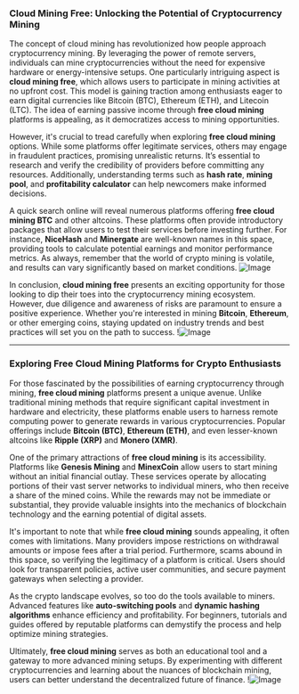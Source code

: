 ### Cloud Mining Free: Unlocking the Potential of Cryptocurrency Mining

The concept of cloud mining has revolutionized how people approach cryptocurrency mining. By leveraging the power of remote servers, individuals can mine cryptocurrencies without the need for expensive hardware or energy-intensive setups. One particularly intriguing aspect is **cloud mining free**, which allows users to participate in mining activities at no upfront cost. This model is gaining traction among enthusiasts eager to earn digital currencies like Bitcoin (BTC), Ethereum (ETH), and Litecoin (LTC). The idea of earning passive income through **free cloud mining** platforms is appealing, as it democratizes access to mining opportunities.

However, it's crucial to tread carefully when exploring **free cloud mining** options. While some platforms offer legitimate services, others may engage in fraudulent practices, promising unrealistic returns. It’s essential to research and verify the credibility of providers before committing any resources. Additionally, understanding terms such as **hash rate**, **mining pool**, and **profitability calculator** can help newcomers make informed decisions. 

A quick search online will reveal numerous platforms offering **free cloud mining BTC** and other altcoins. These platforms often provide introductory packages that allow users to test their services before investing further. For instance, **NiceHash** and **Minergate** are well-known names in this space, providing tools to calculate potential earnings and monitor performance metrics. As always, remember that the world of crypto mining is volatile, and results can vary significantly based on market conditions. ![Image](https://github.com/user-attachments/assets/057c907c-805e-4310-a052-f5031067f3de)

In conclusion, **cloud mining free** presents an exciting opportunity for those looking to dip their toes into the cryptocurrency mining ecosystem. However, due diligence and awareness of risks are paramount to ensure a positive experience. Whether you're interested in mining **Bitcoin**, **Ethereum**, or other emerging coins, staying updated on industry trends and best practices will set you on the path to success. !![Image](https://github.com/user-attachments/assets/057c907c-805e-4310-a052-f5031067f3de)

---

### Exploring Free Cloud Mining Platforms for Crypto Enthusiasts

For those fascinated by the possibilities of earning cryptocurrency through mining, **free cloud mining** platforms present a unique avenue. Unlike traditional mining methods that require significant capital investment in hardware and electricity, these platforms enable users to harness remote computing power to generate rewards in various cryptocurrencies. Popular offerings include **Bitcoin (BTC)**, **Ethereum (ETH)**, and even lesser-known altcoins like **Ripple (XRP)** and **Monero (XMR)**.

One of the primary attractions of **free cloud mining** is its accessibility. Platforms like **Genesis Mining** and **MinexCoin** allow users to start mining without an initial financial outlay. These services operate by allocating portions of their vast server networks to individual miners, who then receive a share of the mined coins. While the rewards may not be immediate or substantial, they provide valuable insights into the mechanics of blockchain technology and the earning potential of digital assets.

It's important to note that while **free cloud mining** sounds appealing, it often comes with limitations. Many providers impose restrictions on withdrawal amounts or impose fees after a trial period. Furthermore, scams abound in this space, so verifying the legitimacy of a platform is critical. Users should look for transparent policies, active user communities, and secure payment gateways when selecting a provider.

As the crypto landscape evolves, so too do the tools available to miners. Advanced features like **auto-switching pools** and **dynamic hashing algorithms** enhance efficiency and profitability. For beginners, tutorials and guides offered by reputable platforms can demystify the process and help optimize mining strategies. 

Ultimately, **free cloud mining** serves as both an educational tool and a gateway to more advanced mining setups. By experimenting with different cryptocurrencies and learning about the nuances of blockchain mining, users can better understand the decentralized future of finance. !![Image](https://github.com/user-attachments/assets/057c907c-805e-4310-a052-f5031067f3de)